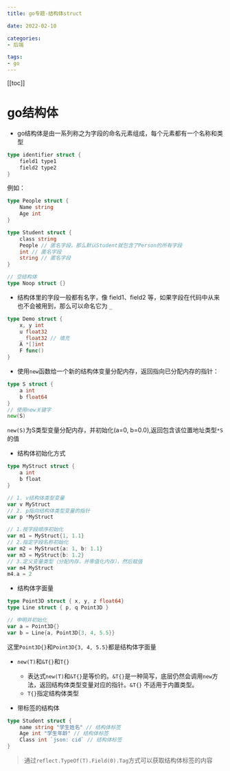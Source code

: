 ```yaml
---
title: go专题-结构体struct

date: 2022-02-10

categories:
- 后端

tags:
- go
---
```


[[toc]]

#  go结构体
+ go结构体是由一系列称之为字段的命名元素组成，每个元素都有一个名称和类型
```go
type identifier struct {
    field1 type1
    field2 type2
}
```
例如：
```go
type People struct {
    Name string
    Age int
}

type Student struct {
    class string
    People // 匿名字段，那么默认Student就包含了Person的所有字段
    int // 匿名字段
    string // 匿名字段
}

// 空结构体
type Noop struct {}
```
+ 结构体里的字段一般都有名字，像 field1、field2 等，如果字段在代码中从来也不会被用到，那么可以命名它为 `_`
```go
type Demo struct {
    x, y int
    u float32
    _ float32 // 填充
    A *[]int
    F func()
}
```

+ 使用`new`函数给一个新的结构体变量分配内存，返回指向已分配内存的指针：
```go
type S struct {
    a int
    b float64
}
// 使用new关键字
new(S)
```
`new(S)`为S类型变量分配内存，并初始化(a=0, b=0.0),返回包含该位置地址类型`*S` 的值
+ 结构体初始化方式
```go
type MyStruct struct {
    a int
    b float
}

// 1. v结构体类型变量
var v MyStruct
// 2. p指向结构体类型变量的指针
var p *MyStruct

// 1.按字段顺序初始化
var m1 = MyStruct{1, 1.1}
// 2.指定字段名称初始化
var m2 = MyStruct{a: 1, b: 1.1}
var m3 = MyStruct{b: 1.2}
// 3.定义变量类型（分配内存，并零值化内存），然后赋值
var m4 MyStruct
m4.a = 2
```

+ 结构体字面量
```go
type Point3D struct { x, y, z float64}
type Line struct { p, q Point3D }

// 申明并初始化
var a = Point3D{}
var b = Line{a, Point3D{3, 4, 5.5}}
```
这里`Point3D{}`和`Point3D{3, 4, 5.5}`都是结构体字面量

+ `new(T)`和`&T{}`和`T{}`

    - 表达式`new(T)`和`&T{}`是等价的。`&T{}`是一种简写，底层仍然会调用`new`方法，返回结构体类型变量对应的指针。`&T{}` 不适用于内置类型。
    - `T{}`指定结构体类型

+ 带标签的结构体
```go
type Student struct {
    name string "学生姓名" // 结构体标签
    Age int "学生年龄" // 结构体标签
    Class int `json: cid` // 结构体标签
}
```
> 通过`reflect.TypeOf(T).Field(0).Tag`方式可以获取结构体标签的内容
